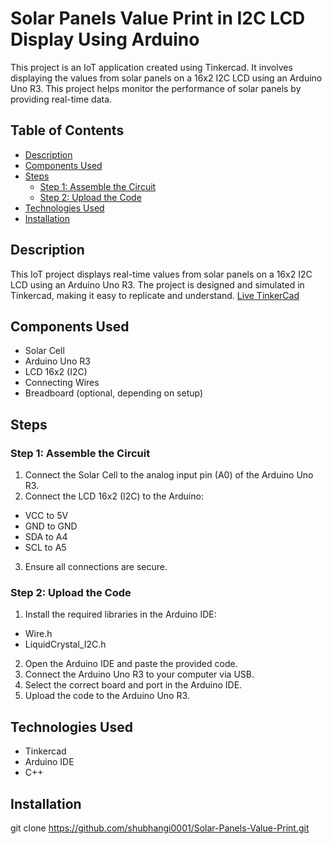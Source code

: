 # Solar Panels Value Print in I2C LCD Display Using Arduino

This project is an IoT application created using Tinkercad. It involves displaying the values from solar panels on a 16x2 I2C LCD using an Arduino Uno R3. This project helps monitor the performance of solar panels by providing real-time data.

## Table of Contents

- [Description](#description)
- [Components Used](#components-used)
- [Steps](#steps)
  - [Step 1: Assemble the Circuit](#step-1-assemble-the-circuit)
  - [Step 2: Upload the Code](#step-2-upload-the-code)
- [Technologies Used](#technologies-used)
- [Installation](#installation)

## Description

This IoT project displays real-time values from solar panels on a 16x2 I2C LCD using an Arduino Uno R3. The project is designed and simulated in Tinkercad, making it easy to replicate and understand.
[Live TinkerCad](https://www.tinkercad.com/things/hZc9Om3w0xW-solar-panels-value-print-in-i2c-lcd-display-using-arduino)

## Components Used

- Solar Cell
- Arduino Uno R3
- LCD 16x2 (I2C)
- Connecting Wires
- Breadboard (optional, depending on setup)

## Steps

### Step 1: Assemble the Circuit
1. Connect the Solar Cell to the analog input pin (A0) of the Arduino Uno R3.
2. Connect the LCD 16x2 (I2C) to the Arduino:
  - VCC to 5V
  - GND to GND
  - SDA to A4
  - SCL to A5
3. Ensure all connections are secure.

### Step 2: Upload the Code
1. Install the required libraries in the Arduino IDE:
  - Wire.h
  - LiquidCrystal_I2C.h
2. Open the Arduino IDE and paste the provided code.
3. Connect the Arduino Uno R3 to your computer via USB.
4. Select the correct board and port in the Arduino IDE.
5. Upload the code to the Arduino Uno R3.

## Technologies Used
  - Tinkercad
  - Arduino IDE
  - C++

## Installation
git clone https://github.com/shubhangi0001/Solar-Panels-Value-Print.git

